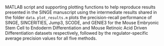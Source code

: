 MATLAB script and supporting plotting functions to help reproduce results presented in the SINGE manuscript using the intermediate results shared in the folder `data`. 
`plot_results.m` plots the precision-recall performance of SINGE, SINCERITIES, Jump3, SCODE, and GENIE3 for the Mouse Embryonic Stem Cell to Endoderm Differentiation and Mouse Retinoic Acid Driven Differentiation datasets respectively, followed by the regulator-specific average precision values for all five methods.
